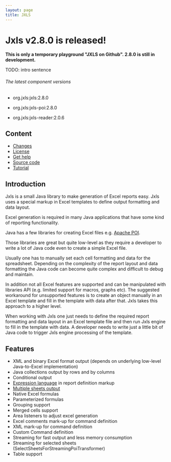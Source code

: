 ```yaml
---
layout: page
title: JXLS
---
```



Jxls v2.8.0 is released!
========================

**This is only a temporary playground "JXLS on Github". 2.8.0 is still in development.**

TODO: intro sentence

###### The latest component versions

* org.jxls:jxls:2.8.0

* org.jxls:jxls-poi:2.8.0

* org.jxls:jxls-reader:2.0.6

Content
-------
* [Changes](changes.html)
* [License](license.html)
* [Get help](get_help.html)
* [Source code](source_code.html)
* [Tutorial](tutorial.html)

Introduction
------------
Jxls is a small Java library to make generation of Excel reports easy.
Jxls uses a special markup in Excel templates to define output formatting and data layout.

Excel generation is required in many Java applications that have some kind of reporting functionality.

Java has a few libraries for creating Excel files e.g. [Apache POI](https://poi.apache.org/).

Those libraries are great but quite low-level as they require a developer to write a lot of Java code even to create a simple Excel file.

Usually one has to manually set each cell formatting and data for the spreadsheet.
Depending on the complexity of the report layout and data formatting the Java code can become quite complex and difficult to debug and maintain.

In addition not all Excel features are supported and can be manipulated with libraries API (e.g. limited support for macros, graphs etc).
The suggested workaround for unsupported features is to create an object manually in an Excel template  and fill in the template with data after that. Jxls takes this approach to a higher level. 

When working with Jxls one just needs to define the required report formatting and data layout in an Excel template file and then run Jxls engine
 to fill in the template with data. A developer needs to write just a little bit of Java code to trigger Jxls engine processing of the template.

Features
--------
* XML and binary Excel format output (depends on underlying low-level Java-to-Excel implementation)
* Java collections output by rows and by columns
* Conditional output
* [Expression language](reference/expression_language.html) in report definition markup 
* [Multiple sheets output](reference/multi_sheets.html)
* Native Excel formulas
* Parameterized formulas
* Grouping support
* Merged cells support
* Area listeners to adjust excel generation
* Excel comments mark-up for command definition
* XML mark-up for command definition
* Custom Command definition
* Streaming for fast output and less memory consumption
* Streaming for selected sheets (SelectSheetsForStreamingPoiTransformer)
* Table support
